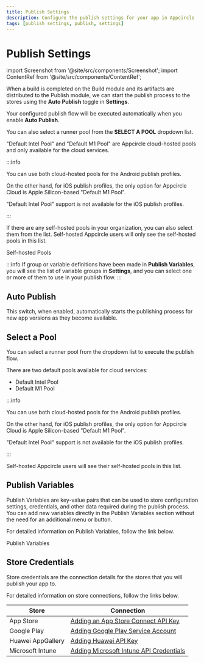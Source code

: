 ```yaml
---
title: Publish Settings
description: Configure the publish settings for your app in Appcircle
tags: [publish settings, publish, settings]
---
```


# Publish Settings

import Screenshot from '@site/src/components/Screenshot';
import ContentRef from '@site/src/components/ContentRef';

When a build is completed on the Build module and its artifacts are distributed to the Publish module, we can start the publish process to the stores using the **Auto Publish** toggle in **Settings**.

Your configured publish flow will be executed automatically when you enable **Auto Publish**.

You can also select a runner pool from the **SELECT A POOL** dropdown list.

<Screenshot url='https://cdn.appcircle.io/docs/assets/publish-settings.png' />

"Default Intel Pool" and "Default M1 Pool" are Appcircle cloud-hosted pools and only available for the cloud services.

:::info

You can use both cloud-hosted pools for the Android publish profiles.

On the other hand, for iOS publish profiles, the only option for Appcircle Cloud is Apple Silicon-based "Default M1 Pool".

"Default Intel Pool" support is not available for the iOS publish profiles.

:::

If there are any self-hosted pools in your organization, you can also select them from the list. Self-hosted Appcircle users will only see the self-hosted pools in this list.

<ContentRef url="/self-hosted-appcircle/self-hosted-runner/configure-runner/manage-pools">
  Self-hosted Pools
</ContentRef>

:::info
If group or variable definitions have been made in **Publish Variables**, you will see the list of variable groups in **Settings**, and you can select one or more of them to use in your publish flow.
:::

## Auto Publish

This switch, when enabled, automatically starts the publishing process for new app versions as they become available.

## Select a Pool

You can select a runner pool from the dropdown list to execute the publish flow.

There are two default pools available for cloud services:

- Default Intel Pool
- Default M1 Pool

:::info

You can use both cloud-hosted pools for the Android publish profiles.

On the other hand, for iOS publish profiles, the only option for Appcircle Cloud is Apple Silicon-based "Default M1 Pool".

"Default Intel Pool" support is not available for the iOS publish profiles.

:::

Self-hosted Appcircle users will see their self-hosted pools in this list.

## Publish Variables

Publish Variables are key-value pairs that can be used to store configuration settings, credentials, and other data required during the publish process. You can add new variables directly in the Publish Variables section without the need for an additional menu or button.

For detailed information on Publish Variables, follow the link below.

<ContentRef url="/publish-module/publish-variables">
  Publish Variables
</ContentRef>

## Store Credentials

Store credentials are the connection details for the stores that you will publish your app to.

For detailed information on store connections, follow the links below.

| Store             | Connection                                                                                                              |
| ----------------- | ----------------------------------------------------------------------------------------------------------------------- |
| App Store         | [Adding an App Store Connect API Key](/account/my-organization/integrations/credentials/adding-an-app-store-connect-api-key.md) |
| Google Play       | [Adding Google Play Service Account](/account/my-organization/integrations/credentials/adding-google-play-service-account.md)   |
| Huawei AppGallery | [Adding Huawei API Key](/account/my-organization/integrations/credentials/adding-huawei-api-key)                                |
| Microsoft Intune  | [Adding Microsoft Intune API Credentials](/account/my-organization/integrations/credentials/adding-microsoft-intune-api-key)     |